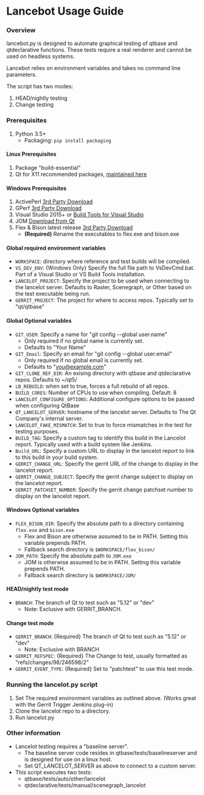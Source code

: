 # Lancebot Usage Guide

### Overview
lancebot.py is designed to automate graphical testing of qtbase and
qtdeclarative functions. These tests require a real renderer and
cannot be used on headless systems.

Lancebot relies on environment variables and takes no command line parameters.

The script has two modes:
1. HEAD/nightly testing
2. Change testing

### Prerequisites
1. Python 3.5+
    - Packaging:  `pip install packaging`

#### Linux Prerequisites
1. Package "build-essential"
2. Qt for X11 recommended packages, [maintained here](http://doc.qt.io/qt-5/linux-requirements.html)

#### Windows Prerequisites
1. ActivePerl [3rd Party Download](https://www.activestate.com/products/activeperl/)
2. GPerf [3rd Party Download](http://gnuwin32.sourceforge.net/downlinks/gperf.php)
3. Visual Studio 2015+ or [Build Tools for Visual Studio](https://visualstudio.microsoft.com/downloads/#build-tools-for-visual-studio-2017)
4. JOM [Download from Qt](https://wiki.qt.io/Jom)
4. Flex & Bison latest release [3rd Party Download](https://github.com/lexxmark/winflexbison)
    - **(Required)** Rename the executables to flex.exe and bison.exe

#### Global required environment variables
- `WORKSPACE`: directory where reference and test builds will be
    compiled.
- `VS_DEV_ENV`: {Windows Only} Specify the full file path to
    VsDevCmd.bat. Part of a Visual Studio or VS Build Tools
    installation.
- `LANCELOT_PROJECT`: Specify the project to be used when connecting
    to the lancelot server. Defaults to Raster, Scenegraph, or
    Other based on the test executable being run.
- `GERRIT_PROJECT`: The project for where to access repos. Typically
    set to "qt/qtbase"

#### Global Optional variables
- `GIT_USER`: Specify a name for "git config --global user.name"
  - Only required if no global name is currently set.
  - Defaults to "Your Name"
- `GIT_Email`: Specify an email for "git config --global user.email"
  - Only required if no global email is currently set.
  - Defaults to "you@example.com"
- `GIT_CLONE_REF_DIR`: An exising directory with qtbase and
    qtdeclarative repos. Defaults to ~/qt5/
- `LB_REBUILD`: when set to true, forces a full rebuild of all repos.
- `BUILD_CORES`: Number of CPUs to use when compiling. Default: 8
- `LANCELOT_CONFIGURE_OPTIONS`: Additional configure options to be
    passed when configuring QtBase
- `QT_LANCELOT_SERVER`: hostname of the lancelot server. Defaults to
    The Qt Company's internal server.
- `LANCELOT_FAKE_MISMATCH`: Set to true to force mismatches in the
    test for testing purposes.
- `BUILD_TAG`: Specify a custom tag to identify this build in the
    Lancelot report. Typically used with a build system like
    Jenkins.
- `Build_URL`: Specify a custom URL to display in the lancelot
    report to link to this build in your build system.
- `GERRIT_CHANGE_URL`: Specify the gerrit URL of the change to
    display in the lancelot report.
- `GERRIT_CHANGE_SUBJECT`: Specify the gerrit change subject to
    display on the lancelot report.
- `GERRIT_PATCHSET_NUMBER`: Specify the gerrit change patchset number
    to display on the lancelot report.

#### Windows Optional variables
- `FLEX_BISON_DIR`: Specify the absolute path to a directory containing `flex.exe` and `bison.exe`
    - Flex and Bison are otherwise assumed to be in PATH. Setting this variable prepends PATH.
    - Fallback search directory is `$WORKSPACE/flex_bison/`
- `JOM_PATH`: Specify the absolute path to `JOM.exe`
    - JOM is otherwise assumed to be in PATH. Setting this variable prepends PATH.
    - Fallback search directory is `$WORKSPACE/JOM/`

#### HEAD/nightly test mode
- `BRANCH`: The branch of Qt to test such as "5.12" or "dev"
    - Note: Exclusive with GERRIT_BRANCH.

#### Change test mode
- `GERRIT_BRANCH`: {Required} The branch of Qt to test such as
    "5.12" or "dev"
    - Note: Exclusive with BRANCH
- `GERRIT_REFSPEC`: {Required} The Change to test, usually formatted
    as "refs/changes/98/246598/2"
- `GERRIT_EVENT_TYPE`: {Required} Set to "patchtest" to use this
    test mode.

### Running the lancelot.py script
1. Set The required environment variables as outlined above. (Works great with the Gerrit Trigger Jenkins plug-in)
2. Clone the lancelot repo to a directory.
3. Run lancelot.py

### Other information
- Lancelot testing requires a "baseline server".
    - The baseline server code resides in qtbase/tests/baselineserver and is designed for use on a linux host.
    - Set QT_LANCELOT_SERVER as above to connect to a custom server.
- This script executes two tests:
    - qtbase/tests/auto/other/lancelot
    - qtdeclarative/tests/manual/scenegraph_lancelot
